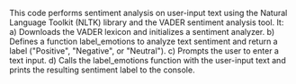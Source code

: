This code performs sentiment analysis on user-input text using the Natural Language Toolkit (NLTK) library and the VADER sentiment analysis tool.
It:
a) Downloads the VADER lexicon and initializes a sentiment analyzer.
b) Defines a function label_emotions to analyze text sentiment and return a label ("Positive", "Negative", or "Neutral").
c) Prompts the user to enter a text input.
d) Calls the label_emotions function with the user-input text and prints the resulting sentiment label to the console.
